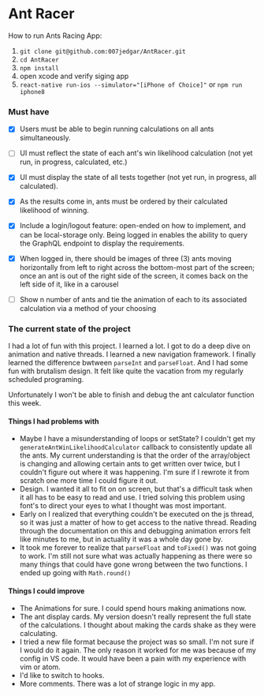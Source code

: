 # Ant Racer

How to run Ants Racing App: 

1. `git clone git@github.com:007jedgar/AntRacer.git`
2. `cd AntRacer`
3. `npm install`
5. open xcode and verify siging app
7. `react-native run-ios --simulator="[iPhone of Choice]"` or  `npm run iphone8` 

### Must have
- [x] Users must be able to begin running calculations on all ants simultaneously.
- [ ] UI must reflect the state of each ant's win likelihood calculation (not yet run, in progress, calculated, etc.)
- [x] UI must display the state of all tests together (not yet run, in progress, all calculated).
- [x] As the results come in, ants must be ordered by their calculated likelihood of winning.
- [x] Include a login/logout feature: open-ended on how to implement, and can be local-storage only. Being logged in enables the ability to query the GraphQL endpoint to display the requirements.
- [x] When logged in, there should be images of three (3) ants moving horizontally from left to right across the bottom-most part of the screen; once an ant is out of the right side of the screen, it comes back on the left side of it, like in a carousel
- [ ] Show n number of ants and tie the animation of each to its associated calculation via a method of your choosing


### The current state of the project
I had a lot of fun with this project. I learned a lot. I got to do a deep dive on animation and native threads. I learned a new navigation framework. I finally learned the difference bwtween `parseInt` and `parseFloat`. And I had some fun with brutalism design. It felt like quite the vacation from my regularly scheduled programing.

Unfortunately I won't be able to finish and debug the ant calculator function this week.

#### Things I had problems with
- Maybe I have a misunderstanding of loops or setState? I couldn't get my `generateAntWinLikelihoodCalculator`  callback to consistently update all the ants. My current understanding is that the order of the array/object is changing and allowing certain ants to get written over twice, but I couldn't figure out where it was happening. I'm sure if I rewrote it from scratch one more time I could figure it out.
- Design. I wanted it all to fit on on screen, but that's a difficult task when it all has to be easy to read and use. I tried solving this problem using font's to direct your eyes to what I thought was most important.
- Early on I realized that everything couldn't be executed on the js thread, so it was just a matter of how to get access to the native thread. Reading through the documentation on this and debugging animation errors felt like minutes to me, but in actuality it was a whole day gone by.
- It took me forever to realize that `parseFloat` and `toFixed()` was not going to work. I'm still not sure what was actually happening as there were so many things that could have gone wrong between the two functions. I ended up going with `Math.round()`

#### Things I could improve
- The Animations for sure. I could spend hours making animations now.
- The ant display cards. My version doesn't really represent the full state of the calculations. I thought about making the cards shake as they were calculating. 
- I tried a new file format because the project was so small. I'm not sure if I would do it again. The only reason it worked for me was because of my config in VS code. It would have been a pain with my experience with vim or atom.
- I'd like to switch to hooks.
- More comments. There was a lot of strange logic in my app.
